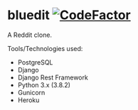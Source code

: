 # bluedit [![CodeFactor](https://www.codefactor.io/repository/github/ayushsharma255/bluedit/badge)](https://www.codefactor.io/repository/github/ayushsharma255/bluedit)
A Reddit clone.

Tools/Technologies used:
- PostgreSQL
- Django
- Django Rest Framework
- Python 3.x (3.8.2)
- Gunicorn
- Heroku
